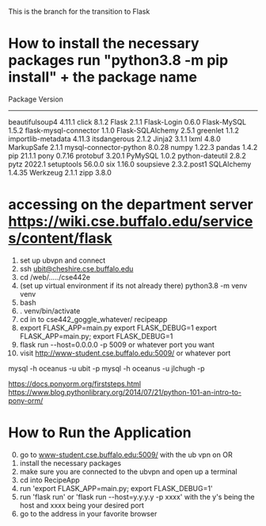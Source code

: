 This is the branch for the transition to Flask

# How to install the necessary packages run "python3.8 -m pip install" + the package name
Package                Version
---------------------- -----------
beautifulsoup4         4.11.1
click                  8.1.2
Flask                  2.1.1
Flask-Login            0.6.0
Flask-MySQL            1.5.2
flask-mysql-connector  1.1.0
Flask-SQLAlchemy       2.5.1
greenlet               1.1.2
importlib-metadata     4.11.3
itsdangerous           2.1.2
Jinja2                 3.1.1
lxml                   4.8.0
MarkupSafe             2.1.1
mysql-connector-python 8.0.28
numpy                  1.22.3
pandas                 1.4.2
pip                    21.1.1
pony                   0.7.16
protobuf               3.20.1
PyMySQL                1.0.2
python-dateutil        2.8.2
pytz                   2022.1
setuptools             56.0.0
six                    1.16.0
soupsieve              2.3.2.post1
SQLAlchemy             1.4.35
Werkzeug               2.1.1
zipp                   3.8.0


# accessing on the department server https://wiki.cse.buffalo.edu/services/content/flask
1. set up ubvpn and connect
2. ssh ubit@cheshire.cse.buffalo.edu
3. cd /web/...../cse442e
4. (set up virtual environment if its not already there)  python3.8 -m venv venv
5. bash
6. . venv/bin/activate
7. cd in to cse442_goggle_whatever/ recipeapp
8. export FLASK_APP=main.py
   export FLASK_DEBUG=1                                         export FLASK_APP=main.py; export FLASK_DEBUG=1
9. flask run --host=0.0.0.0 -p 5009 or whatever port you want
10. visit http://www-student.cse.buffalo.edu:5009/ or whatever port


mysql -h oceanus -u ubit -p
mysql -h oceanus -u jlchugh -p

https://docs.ponyorm.org/firststeps.html
https://www.blog.pythonlibrary.org/2014/07/21/python-101-an-intro-to-pony-orm/

# How to Run the Application
0. go to www-student.cse.buffalo.edu:5009/ with the ub vpn on OR
1. install the necessary packages
2. make sure you are connected to the ubvpn and open up a terminal
3. cd into RecipeApp
4. run 'export FLASK_APP=main.py; export FLASK_DEBUG=1'
5. run 'flask run' or 'flask run --host=y.y.y.y -p xxxx' with the y's being the host and xxxx being your desired port
6. go to the address in your favorite browser
